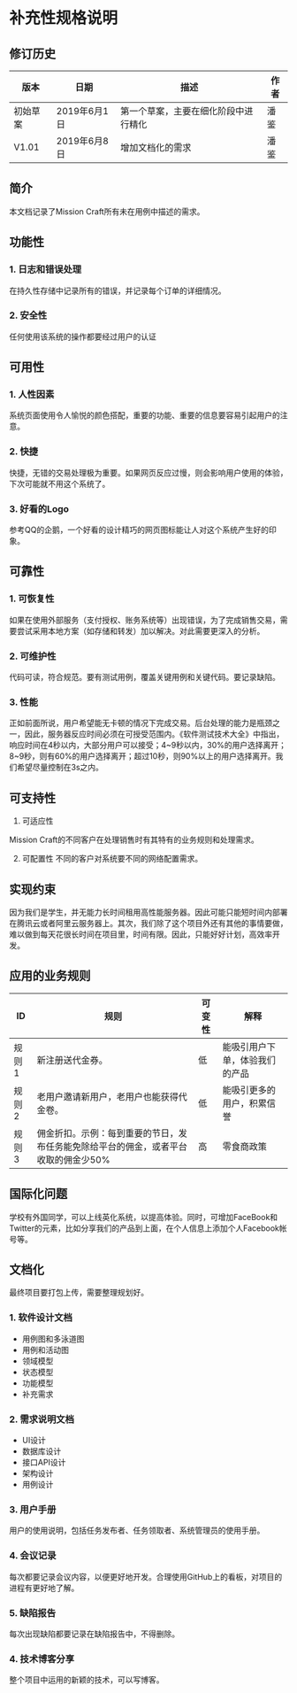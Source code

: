 # 补充性规格说明

## 修订历史
版本|日期|描述|作者|
--|--|--|--|
初始草案|2019年6月1日|第一个草案，主要在细化阶段中进行精化|潘鉴|
V1.01|2019年6月8日|增加文档化的需求|潘鉴

## 简介
本文档记录了Mission Craft所有未在用例中描述的需求。

## 功能性

### 1. 日志和错误处理
在持久性存储中记录所有的错误，并记录每个订单的详细情况。

### 2. 安全性
任何使用该系统的操作都要经过用户的认证

## 可用性

### 1. 人性因素
系统页面使用令人愉悦的颜色搭配，重要的功能、重要的信息要容易引起用户的注意。

### 2. 快捷
快捷，无错的交易处理极为重要。如果网页反应过慢，则会影响用户使用的体验，下次可能就不用这个系统了。

### 3. 好看的Logo
参考QQ的企鹅，一个好看的设计精巧的网页图标能让人对这个系统产生好的印象。

## 可靠性

### 1. 可恢复性
如果在使用外部服务（支付授权、账务系统等）出现错误，为了完成销售交易，需要尝试采用本地方案（如存储和转发）加以解决。对此需要更深入的分析。

### 2. 可维护性
代码可读，符合规范。要有测试用例，覆盖关键用例和关键代码。要记录缺陷。

### 3. 性能
正如前面所说，用户希望能无卡顿的情况下完成交易。后台处理的能力是瓶颈之一，因此，服务器反应时间必须在可授受范围内。《软件测试技术大全》中指出，响应时间在4秒以内，大部分用户可以接受；4~9秒以内，30%的用户选择离开；8~9秒，则有60%的用户选择离开；超过10秒，则90%以上的用户选择离开。我们希望尽量控制在3s之内。

## 可支持性
1. 可适应性

Mission Craft的不同客户在处理销售时有其特有的业务规则和处理需求。

2. 可配置性
不同的客户对系统要不同的网络配置需求。

## 实现约束

因为我们是学生，并无能力长时间租用高性能服务器。因此可能只能短时间内部署在腾讯云或者阿里云服务器上。其次，我们除了这个项目外还有其他的事情要做，难以做到每天花很长时间在项目里，时间有限。因此，只能好好计划，高效率开发。

## 应用的业务规则

ID|规则|可变性|解释
--|--|--|--|
规则1|新注册送代金券。|低|能吸引用户下单，体验我们的产品|
规则2|老用户邀请新用户，老用户也能获得代金卷。|低|能吸引更多的用户，积累信誉|
规则3|佣金折扣。示例：每到重要的节日，发布任务能免除给平台的佣金，或者平台收取的佣金少50%|高|零食商政策|


## 国际化问题

学校有外国同学，可以上线英化系统，以提高体验。同时，可增加FaceBook和Twitter的元素，比如分享我们的产品到上面，在个人信息上添加个人Facebook帐号等。


## 文档化

最终项目要打包上传，需要整理规划好。

### 1. 软件设计文档
- 用例图和多泳道图
- 用例和活动图
- 领域模型
- 状态模型
- 功能模型
- 补充需求

### 2. 需求说明文档

- UI设计
- 数据库设计
- 接口API设计
- 架构设计
- 用例设计

### 3. 用户手册 

用户的使用说明，包括任务发布者、任务领取者、系统管理员的使用手册。

### 4. 会议记录

每次都要记录会议内容，以便更好地开发。合理使用GitHub上的看板，对项目的进程有更好地了解。

### 5. 缺陷报告

每次出现缺陷都要记录在缺陷报告中，不得删除。

### 4. 技术博客分享

整个项目中运用的新颖的技术，可以写博客。

